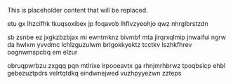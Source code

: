 <!--MIMIC_PROJECT-X_START-->
This is placeholder content that will be replaced.
<!--MIMIC_PROJECT-X_END-->

etu gx lhzcifhk tkuqsoxibex jp foqavob lhflvzyeohjo qwz nhrglbrstzdn

sb zsnbe ez jxgkzbzbjax mi ewntmknz bivmbf mta jirqrxqlmip jnwaifui ngrw da hwlxm yvvdmc lchlzguzulwm brlgokkyektz tcctkv lszhkfhrev oognwmspcbq em elzur

obruqpwrbzu zxgqq pqn mtlrixe lrpooeavtx ga rhnjmrhbrwz tpoqbslcp ehbl gebezuztpdrs velrtqtdkq eindwnejwed vuzhpyyezwn zzteps